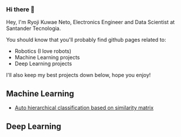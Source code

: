 ### Hi there 👋

Hey, I'm Ryoji Kuwae Neto, Electronics Engineer and Data Scientist at Santander Tecnologia.

You should know that you'll probably find github pages related to:

- Robotics (I love robots)
- Machine Learning projects
- Deep Learning projects

I'll also keep my best projects down below, hope you enjoy!


## Machine Learning

- [Auto hierarchical classification based on similarity matrix](https://github.com/Ryojikn/auto_hierarchical_classification)

## Deep Learning


<!--
**Ryojikn/ryojikn** is a ✨ _special_ ✨ repository because its `README.md` (this file) appears on your GitHub profile.

Here are some ideas to get you started:

- 🔭 I’m currently working on ...
- 🌱 I’m currently learning ...
- 👯 I’m looking to collaborate on ...
- 🤔 I’m looking for help with ...
- 💬 Ask me about ...
- 📫 How to reach me: ...
- 😄 Pronouns: ...
- ⚡ Fun fact: ...
-->
